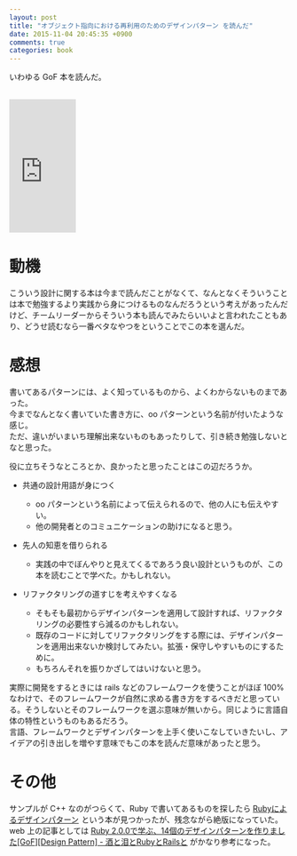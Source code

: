 ```yaml
---
layout: post
title: "オブジェクト指向における再利用のためのデザインパターン を読んだ"
date: 2015-11-04 20:45:35 +0900
comments: true
categories: book
---
```


いわゆる GoF 本を読んだ。  

<br />

<iframe src="http://rcm-fe.amazon-adsystem.com/e/cm?t=takadayuichi-22&o=9&p=8&l=as1&asins=4797311126&ref=qf_sp_asin_til&fc1=000000&IS2=1&lt1=_blank&m=amazon&lc1=0000FF&bc1=000000&bg1=FFFFFF&f=ifr" style="width:120px;height:240px;" scrolling="no" marginwidth="0" marginheight="0" frameborder="0"></iframe>

# 動機
こういう設計に関する本は今まで読んだことがなくて、なんとなくそういうことは本で勉強するより実践から身につけるものなんだろうという考えがあったんだけど、チームリーダーからそういう本も読んでみたらいいよと言われたこともあり、どうせ読むなら一番ベタなやつをということでこの本を選んだ。  

# 感想
書いてあるパターンには、よく知っているものから、よくわからないものまであった。  
今までなんとなく書いていた書き方に、oo パターンという名前が付いたような感じ。  
ただ、違いがいまいち理解出来ないものもあったりして、引き続き勉強しないとなと思った。  

役に立ちそうなところとか、良かったと思ったことはこの辺だろうか。  

- 共通の設計用語が身につく
  - oo パターンという名前によって伝えられるので、他の人にも伝えやすい。
  - 他の開発者とのコミュニケーションの助けになると思う。

- 先人の知恵を借りられる
  - 実践の中でぼんやりと見えてくるであろう良い設計というものが、この本を読むことで学べた。かもしれない。

- リファクタリングの道すじを考えやすくなる
  - そもそも最初からデザインパターンを適用して設計すれば、リファクタリングの必要性すら減るのかもしれない。
  - 既存のコードに対してリファクタリングをする際には、デザインパターンを適用出来ないか検討してみたい。拡張・保守しやすいものにするために。
  - もちろんそれを振りかざしてはいけないと思う。

実際に開発をするときには rails などのフレームワークを使うことがほぼ 100% なわけで、そのフレームワークが自然に求める書き方をするべきだと思っている。そうしないとそのフレームワークを選ぶ意味が無いから。同じように言語自体の特性というものもあるだろう。  
言語、フレームワークとデザインパターンを上手く使いこなしていきたいし、アイデアの引き出しを増やす意味でもこの本を読んだ意味があったと思う。  

# その他
サンプルが C++ なのがつらくて、Ruby で書いてあるものを探したら <a rel="nofollow" href="http://www.amazon.co.jp/gp/product/4894712857/ref=as_li_qf_sp_asin_tl?ie=UTF8&camp=247&creative=1211&creativeASIN=4894712857&linkCode=as2&tag=takadayuichi-22">Rubyによるデザインパターン</a><img src="http://ir-jp.amazon-adsystem.com/e/ir?t=takadayuichi-22&l=as2&o=9&a=4894712857" width="1" height="1" border="0" alt="" style="border:none !important; margin:0px !important;" /> という本が見つかったが、残念ながら絶版になっていた。  
web 上の記事としては [Ruby 2.0.0で学ぶ、14個のデザインパターンを作りました[GoF][Design Pattern] - 酒と泪とRubyとRailsと](http://morizyun.github.io/blog/ruby-design-pattern-matome-mokuzi/) がかなり参考になった。  
